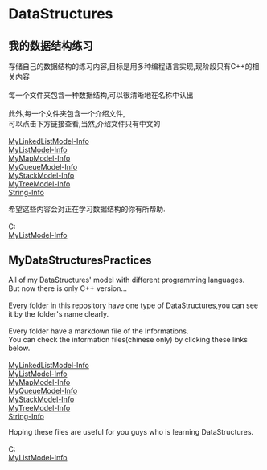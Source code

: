 # DataStructures
我的数据结构练习
------------------
存储自己的数据结构的练习内容,目标是用多种编程语言实现,现阶段只有C++的相关内容<br>
<br>
每一个文件夹包含一种数据结构,可以很清晰地在名称中认出<br>
<br>
此外,每一个文件夹包含一个介绍文件,<br>
可以点击下方链接查看,当然,介绍文件只有中文的<br>
<br>
[MyLinkedListModel-Info](https://github.com/CyberYui/DataStructures/blob/master/C++/MyLinkedListModel/LinkedList.md)<br>
[MyListModel-Info](https://github.com/CyberYui/DataStructures/blob/master/C++/MyListModel/ListInfo.md)<br>
[MyMapModel-Info](https://github.com/CyberYui/DataStructures/blob/master/C++/MyMapModel/MapInfo.md)<br>
[MyQueueModel-Info](https://github.com/CyberYui/DataStructures/blob/master/C++/MyQueueModel/QueueInfo.md)<br>
[MyStackModel-Info](https://github.com/CyberYui/DataStructures/tree/master/C++/MyStackModel)<br>
[MyTreeModel-Info](https://github.com/CyberYui/DataStructures/tree/master/C++/MyTreeModel)<br>
[String-Info](https://github.com/CyberYui/DataStructures/blob/master/C++/MyOwnString/StringInfo.md)

希望这些内容会对正在学习数据结构的你有所帮助.
<br><br>
C:<br>
[MyListModel-Info](https://github.com/CyberYui/DataStructures/blob/master/C/MyOwnSequenceListModel_C/LinerList_C_Learning.md)<br>

MyDataStructuresPractices
-----------------------
All of my DataStructures' model with different programming languages.<br>
But now there is only C++ version...<br>
<br>
Every folder in this repository have one type of DataStructures,you can see it by the folder's name clearly.<br>
<br>
Every folder have a markdown file of the Informations.<br>
You can check the information files(chinese only) by clicking these links below.<br>
<br>
[MyLinkedListModel-Info](https://github.com/CyberYui/DataStructures/blob/master/C++/MyLinkedListModel/LinkedList.md)<br>
[MyListModel-Info](https://github.com/CyberYui/DataStructures/blob/master/C++/MyListModel/ListInfo.md)<br>
[MyMapModel-Info](https://github.com/CyberYui/DataStructures/blob/master/C++/MyMapModel/MapInfo.md)<br>
[MyQueueModel-Info](https://github.com/CyberYui/DataStructures/blob/master/C++/MyQueueModel/QueueInfo.md)<br>
[MyStackModel-Info](https://github.com/CyberYui/DataStructures/tree/master/C++/MyStackModel)<br>
[MyTreeModel-Info](https://github.com/CyberYui/DataStructures/tree/master/C++/MyTreeModel)<br>
[String-Info](https://github.com/CyberYui/DataStructures/blob/master/C++/MyOwnString/StringInfo.md)

Hoping these files are useful for you guys who is learning DataStructures.
<br><br>
C:<br>
[MyListModel-Info](https://github.com/CyberYui/DataStructures/blob/master/C/MyOwnSequenceListModel_C/LinerList_C_Learning.md)<br>

